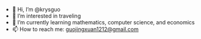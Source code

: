 - 👋 Hi, I’m @krysguo
- 👀 I’m interested in traveling
- 🌱 I’m currently learning mathematics, computer science, and economics 
- 📫 How to reach me: guojingxuan1212@gmail.com

<!---
krysguo/krysguo is a ✨ special ✨ repository because its `README.md` (this file) appears on your GitHub profile.
You can click the Preview link to take a look at your changes.
--->
